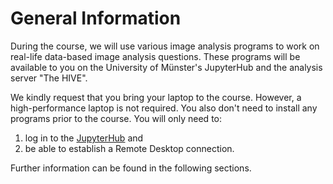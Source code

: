 # General Information

During the course, we will use various image analysis programs to work on real-life data-based 
image analysis questions. These programs will be available to you on the University of Münster's
 JupyterHub and the analysis server "The HIVE".

We kindly request that you bring your laptop to the course. However, a high-performance 
laptop is not required. You also don't need to install any programs prior to the course. 
You will only need to:

1. log in to the [JupyterHub](https://jupyterhub.uni-muenster.de/) and
2. be able to establish a Remote Desktop connection.

Further information can be found in the following sections.